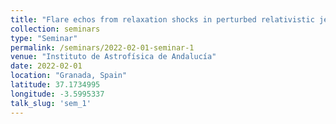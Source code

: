 ```yaml
---
title: "Flare echos from relaxation shocks in perturbed relativistic jets"
collection: seminars
type: "Seminar"
permalink: /seminars/2022-02-01-seminar-1
venue: "Instituto de Astrofísica de Andalucía"
date: 2022-02-01
location: "Granada, Spain"
latitude: 37.1734995
longitude: -3.5995337
talk_slug: 'sem_1'
---
```


